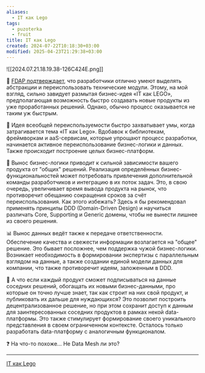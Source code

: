 ```yaml
---
aliases:
  - IT как Lego
tags:
  - puzoterka
  - fruit
title: IT как Lego
created: 2024-07-22T10:18:30+03:00
modified: 2025-04-23T21:29:38+03:00
---
```


![[2024.07.21.18.19.38-126C424E.png]]

🧱 [FDAP подтверждает](https://t.me/ArchPuzoTerka/24), что разработчики отлично умеют выделять абстракции и переиспользовать технические модули. Этому, на мой взгляд, сильно завидует размытая бизнес-идея «IT как LEGO», предполагающая возможность быстро создавать новые продукты из уже проработанных решений. Однако, обычно процесс оказывается не таким уж быстрым.

🧩 Идея всеобщей переиспользуемости быстро захватывает умы, когда затрагивается тема «IT как Lego». Вдобавок к библиотекам, фреймворкам и aaS-сервисам, которые упрощают процесс разработки, начинается активное переиспользование бизнес-логики и данных. Также происходит построение целых бизнес-платформ.

🔗 Вынос бизнес-логики приводит к сильной зависимости вашего продукта от "общих" решений. Реализация определённых бизнес-функциональностей может потребовать привлечения дополнительной команды разработчиков и интеграцию в их поток задач. Это, в свою очередь, увеличивает время вывода продукта на рынок, что противоречит обещанию сокращения сроков за счёт переиспользования. Как этого избежать? Здесь я бы рекомендовал применять принципы DDD (Domain-Driven Design) и научиться различать Core, Supporting и Generic домены, чтобы не вынести лишнее из своего решения.

📊 Вынос данных ведёт также к передаче ответственности. Обеспечение качества и свежести информации возлагается на "общее" решение. Это бывает посложнее, чем поддержка чужой бизнес-логики. Возникает необходимость в формировании экспертизы с параллельным взглядом на данные, а также создании единой модели данных для компании, что также противоречит идеям, заложенным в DDD.

🔄 А что если каждый продукт сможет подписываться на данные соседних решений, обогащать их новыми бизнес-данными, про которые он точно лучше знает, так как строит на них свой продукт, и публиковать их дальше для нуждающихся? Это позволит построить децентрализованное решение, но при этом сохранит доступ к данным для заинтересованных соседних продуктов в рамках некой data-платформы. Это также стимулирует формирование своего уникального представления в своем ограниченном контексте. Осталось только разработать data-платформу с аналогичным функционалом.

❓ На что-то похоже… Не Data Mesh ли это?

---

[IT как Lego](https://t.me/ArchPuzoTerka/25)
